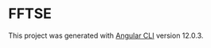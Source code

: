 # FFTSE

This project was generated with [Angular CLI](https://github.com/angular/angular-cli) version 12.0.3.
